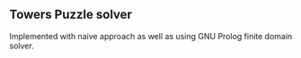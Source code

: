 ## Towers Puzzle solver
Implemented with naive approach as well as using GNU Prolog finite domain solver.
